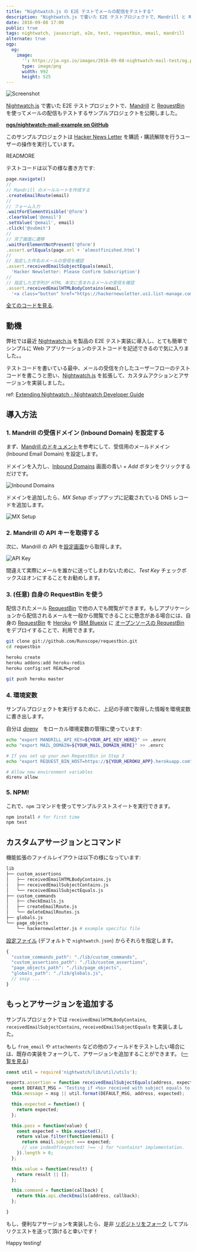 ```yaml
---
title: "Nightwatch.js の E2E テストでメールの配信をテストする"
description: "Nightwatch.js で書いた E2E テストプロジェクトで、Mandrill と RequestBin を使ってメールの配信もテストするサンプルプロジェクトを公開しました。"
date: 2016-09-08 17:00
public: true
tags: nightwatch, javascript, e2e, test, requestbin, email, mandrill
alternate: true
ogp:
  og:
    image:
      '': https://ja.ngs.io/images/2016-09-08-nightwatch-mail-test/og.png
      type: image/png
      width: 992
      height: 525
---
```


![Screenshot](2016-09-08-nightwatch-mail-test/screen.gif)

[Nightwatch.js] で書いた E2E テストプロジェクトで、[Mandrill] と [RequestBin] を使ってメールの配信もテストするサンプルプロジェクトを公開しました。

**[ngs/nightwatch-mail-example on GitHub]**

このサンプルプロジェクトは [Hacker News Letter] を購読・購読解除を行うユーザーの操作を実行しています。

READMORE

テストコードは以下の様な書き方です:

```js
page.navigate()
//
// Mandrill のメールルートを作成する
.createEmailRoute(email)
//
// フォーム入力
.waitForElementVisible('@form')
.clearValue('@email')
.setValue('@email', email)
.click('@submit')
//
// 完了画面に遷移
.waitForElementNotPresent('@form')
.assert.urlEquals(page.url + 'almostfinished.html')
//
// 指定した件名のメールの受信を確認
.assert.receivedEmailSubjectEquals(email,
  'Hacker Newsletter: Please Confirm Subscription')
//
// 指定した文字列が HTML 本文に含まれるメールの受信を確認
.assert.receivedEmailHTMLBodyContains(email,
  '<a class="button" href="https://hackernewsletter.us1.list-manage.com/subscribe/confirm?u=')
```

[全てのコードを見る](https://github.com/ngs/nightwatch-mail-example/blob/master/tests/hackernewsletter.js).

## 動機

弊社では最近 [Nightwatch.js] を製品の E2E テスト実装に導入し、とても簡単でシンプルに Web アプリケーションのテストコードを記述できるので気に入りました。。

テストコードを書いている最中、メールの受信を介したユーザーフローのテストコードを書こうと思い、[Nightwatch.js] を拡張して、カスタムアクションとアサージョンを実装しました。

ref: [Extending Nightwatch - Nightwatch Developer Guide](http://nightwatchjs.org/guide#extending)

## 導入方法

### 1. Mandrill の受信ドメイン (Inbound Domain) を設定する

まず、[Mandrill のドキュメント]を参考にして、受信用のメールドメイン (Inbound Email Domain) を設定します。

ドメインを入力し、[Inbound Domains] 画面の青い _+ Add_ ボタンをクリックするだけです。

![Inbound Domains](2016-09-08-nightwatch-mail-test/inbound-domains.png)

ドメインを追加したら、_MX Setup_ ポップアップに記載されている DNS レコードを追加します。

![MX Setup](2016-09-08-nightwatch-mail-test/mx-setup.png)

### 2. Mandrill の API キーを取得する

次に、Mandrill の API を[設定画面]から取得します。

![API Key](2016-09-08-nightwatch-mail-test/api-key.png)

間違えて実際にメールを誰かに送ってしまわないために、_Test Key_ チェックボックスはオンにすることをお勧めします。

### 3. (任意) 自身の RequestBin を使う

配信されたメール [RequestBin] で他の人でも閲覧ができます。もしアプリケーションから配信されるメールを一般から閲覧できることに懸念がある場合には、自身の [RequestBin] を [Heroku] や [IBM Bluexix] に [オープンソースの RequestBin] をデプロイすることで、利用できます。

```sh
git clone git://github.com/Runscope/requestbin.git
cd requestbin

heroku create
heroku addons:add heroku-redis
heroku config:set REALM=prod

git push heroku master
```

### 4. 環境変数

サンプルプロジェクトを実行するために、上記の手順で取得した情報を環境変数に書き出します。

自分は [direnv]　をローカル環境変数の管理に使っています:

```sh
echo "export MANDRILL_API_KEY=${YOUR_API_KEY_HERE}" >> .envrc
echo "export MAIL_DOMAIN=${YOUR_MAIL_DOMAIN_HERE}" >> .envrc

# If you set up your own RequestBin in Step 3
echo "export REQUEST_BIN_HOST=https://${YOUR_HEROKU_APP}.herokuapp.com" >> .envrc

# Allow new environment variables
direnv allow
```

### 5. NPM!

これで、`npm` コマンドを使ってサンプルテストスイートを実行できます。

```sh
npm install # for first time
npm test
```

## カスタムアサージョンとコマンド

機能拡張のファイルレイアウトは以下の様になっています:

```sh
lib
├── custom_assertions
│   ├── receivedEmailHTMLBodyContains.js
│   ├── receivedEmailSubjectContains.js
│   └── receivedEmailSubjectEquals.js
├── custom_commands
│   ├── checkEmails.js
│   ├── createEmailRoute.js
│   └── deleteEmailRoutes.js
├── globals.js
└── page_objects
    └── hackernewsletter.js # example specific file
```


[設定ファイル] (デフォルトで `nightwatch.json`) からそれらを指定します。

```js
{
  "custom_commands_path": "./lib/custom_commands",
  "custom_assertions_path": "./lib/custom_assertions",
  "page_objects_path": "./lib/page_objects",
  "globals_path": "./lib/globals.js",
  // snip ...
}
```

## もっとアサージョンを追加する

サンプルプロジェクトでは `receivedEmailHTMLBodyContains`, `receivedEmailSubjectContains`, `receivedEmailSubjectEquals` を実装しました。

もし `from_email` や `attachments` などの他のフィールドをテストしたい場合には、既存の実装をフォークして、アサージョンを追加することができます。 ([一覧を見る])

```js
const util = require('nightwatch/lib/util/utils');

exports.assertion = function receivedEmailSubjectEquals(address, expected, msg) {
  const DEFAULT_MSG = 'Testing if <%s> received with subject equals to "%s".';
  this.message = msg || util.format(DEFAULT_MSG, address, expected);

  this.expected = function() {
    return expected;
  };

  this.pass = function(value) {
    const expected = this.expected();
    return value.filter(function(email) {
      return email.subject === expected;
      // use indexOf(expected) !== -1 for *contains* implementation.
    }).length > 0;
  };

  this.value = function(result) {
    return result || [];
  };

  this.command = function(callback) {
    return this.api.checkEmails(address, callback);
  };

}
```

もし、便利なアサージョンを実装したら、是非 [リポジトリをフォーク] してプルリクエストを送って頂けると幸いです！

Happy testing!

[Nightwatch.js]: http://nightwatchjs.org/
[ngs/nightwatch-mail-example on GitHub]: https://github.com/ngs/nightwatch-mail-example
[Hacker News Letter]: http://www.hackernewsletter.com/
[Mandrill]: https://mandrillapp.com/
[RequestBin]: http://requestb.in/
[Mandrill のドキュメント]: https://mandrill.zendesk.com/hc/en-us/articles/205583197-Inbound-Email-Processing-Overview#set-up-an-inbound-domain
[Inbound Domains]: https://mandrillapp.com/inbound
[設定画面]: https://mandrillapp.com/settings/index
[Heroku]: https://www.heroku.com/
[IBM Bluexix]: http://www.ibm.com/cloud-computing/bluemix/
[オープンソースの RequestBin]: https://github.com/Runscope/requestbin
[direnv]: http://direnv.net/
[設定ファイル]: http://nightwatchjs.org/guide#settings-file
[一覧を見る]: https://mandrill.zendesk.com/hc/en-us/articles/205583197-Inbound-Email-Processing-Overview#inbound-events-format
[リポジトリをフォーク]: https://github.com/ngs/nightwatch-mail-example/fork
